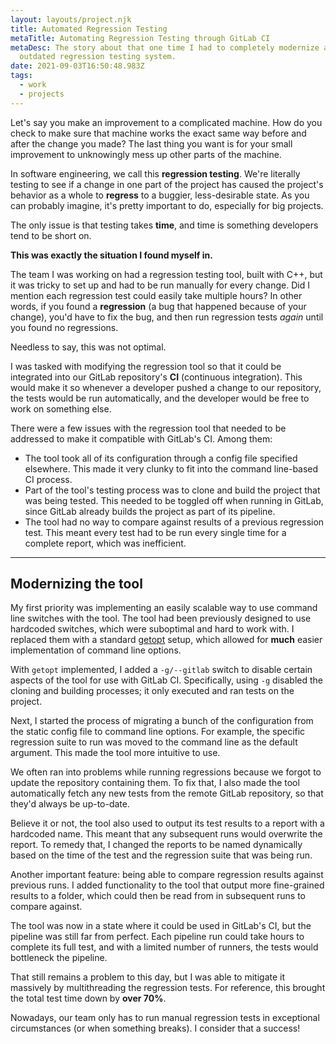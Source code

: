 ```yaml
---
layout: layouts/project.njk
title: Automated Regression Testing
metaTitle: Automating Regression Testing through GitLab CI
metaDesc: The story about that one time I had to completely modernize a really
  outdated regression testing system.
date: 2021-09-03T16:50:48.983Z
tags:
  - work
  - projects
---
```

Let's say you make an improvement to a complicated machine. How do you check to make sure that machine works the exact same way before and after the change you made? The last thing you want is for your small improvement to unknowingly mess up other parts of the machine.

In software engineering, we call this **regression testing**. We're literally testing to see if a change in one part of the project has caused the project's behavior as a whole to **regress** to a buggier, less-desirable state. As you can probably imagine, it's pretty important to do, especially for big projects.

The only issue is that testing takes **time**, and time is something developers tend to be short on.

**This was exactly the situation I found myself in.**

The team I was working on had a regression testing tool, built with C++, but it was tricky to set up and had to be run manually for every change. Did I mention each regression test could easily take multiple hours? In other words, if you found a **regression** (a bug that happened because of your change), you'd have to fix the bug, and then run regression tests *again* until you found no regressions.

Needless to say, this was not optimal.

I was tasked with modifying the regression tool so that it could be integrated into our GitLab repository's **CI** (continuous integration). This would make it so whenever a developer pushed a change to our repository, the tests would be run automatically, and the developer would be free to work on something else.

There were a few issues with the regression tool that needed to be addressed to make it compatible with GitLab's CI. Among them:
* The tool took all of its configuration through a config file specified elsewhere. This made it very clunky to fit into the command line-based CI process.
* Part of the tool's testing process was to clone and build the project that was being tested. This needed to be toggled off when running in GitLab, since GitLab already builds the project as part of its pipeline.
* The tool had no way to compare against results of a previous regression test. This meant every test had to be run every single time for a complete report, which was inefficient.

----

## Modernizing the tool

My first priority was implementing an easily scalable way to use command line switches with the tool. The tool had been previously designed to use hardcoded switches, which were suboptimal and hard to work with. I replaced them with a standard [getopt](https://www.gnu.org/software/libc/manual/html_node/Getopt.html) setup, which allowed for **much** easier implementation of command line options.

With `getopt` implemented, I added a `-g/--gitlab` switch to disable certain aspects of the tool for use with GitLab CI. Specifically, using `-g` disabled the cloning and building processes; it only executed and ran tests on the project.

Next, I started the process of migrating a bunch of the configuration from the static config file to command line options. For example, the specific regression suite to run was moved to the command line as the default argument. This made the tool more intuitive to use.

We often ran into problems while running regressions because we forgot to update the repository containing them. To fix that, I also made the tool automatically fetch any new tests from the remote GitLab repository, so that they'd always be up-to-date.

Believe it or not, the tool also used to output its test results to a report with a hardcoded name. This meant that any subsequent runs would overwrite the report. To remedy that, I changed the reports to be named dynamically based on the time of the test and the regression suite that was being run.

Another important feature: being able to compare regression results against previous runs. I added functionality to the tool that output more fine-grained results to a folder, which could then be read from in subsequent runs to compare against.

The tool was now in a state where it could be used in GitLab's CI, but the pipeline was still far from perfect. Each pipeline run could take hours to complete its full test, and with a limited number of runners, the tests would bottleneck the pipeline. 

That still remains a problem to this day, but I was able to mitigate it massively by multithreading the regression tests. For reference, this brought the total test time down by **over 70%**.

Nowadays, our team only has to run manual regression tests in exceptional circumstances (or when something breaks). I consider that a success!

